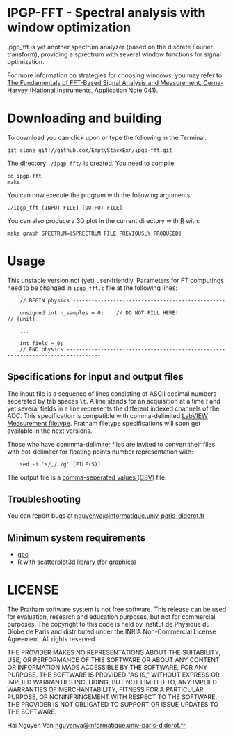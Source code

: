 IPGP-FFT - Spectral analysis with window optimization
==============

ipgp_fft is yet another spectrum analyzer (based on the discrete Fourier transform), providing a sprectrum with several window functions for signal optimization.

For more information on strategies for choosing windows, you may refer to [The Fundamentals of FFT-Based Signal Analysis and Measurement, Cerna-Harvey (National Instruments, Application Note 041)](http://www.lumerink.com/courses/ece697/docs/Papers/The%20Fundamentals%20of%20FFT-Based%20Signal%20Analysis%20and%20Measurements.pdf).

Downloading and building
=============

To download you can click upon or type the following in the Terminal:

	git clone git://github.com/EmptyStackExn/ipgp-fft.git

The directory `./ipgp-fft/` is created. You need to compile:

	cd ipgp-fft
	make

You can now execute the program with the following arguments:

	./ipgp_fft [INPUT FILE] [OUTPUT FILE]

You can also produce a 3D plot in the current directory with [R](http://www.r-project.org/) with:

	make graph SPECTRUM=[SPRECTRUM FILE PREVIOUSLY PRODUCED]


Usage
=============

This unstable version not (yet) user-friendly. Parameters for FT computings need to be changed in `ipgp_fft.c` file at the following lines:

        // BEGIN physics -------------------------------------------------------------------------------
        unsigned int n_samples = 0;    // DO NOT FILL HERE!                                    // (unit)

        ...
        
        int field = 0;
        // END physics ---------------------------------------------------------------------------------


Specifications for input and output files
---------------------------

The input file is a sequence of lines consisting of ASCII decimal numbers seperated by tab spaces `\t`. A line stands for an acquisition at a time _t_ and yet several fields in a line represents the different indexed channels of the ADC. This specification is compatible with comma-delimited [LabVIEW Measurement filetype](http://www.ni.com/white-paper/4139/en). Pratham filetype specifications will soon get available in the next versions.

Those who have commma-delimiter files are invited to convert their files with dot-delimiter for floating points number representation with:

        sed -i 's/,/./g' [FILE(S)]

The output file is a [comma-seperated values (CSV)](http://supercsv.sourceforge.net/csvSpecification.html) file.


Troubleshooting 
---------------

You can report bugs at <nguyenva@informatique.univ-paris-diderot.fr>


Minimum system requirements
---------------------------

- [gcc](http://cran.r-project.org/web/packages/scatterplot3d/index.html)
- [R](http://www.r-project.org/) with [scatterplot3d library](http://cran.r-project.org/web/packages/scatterplot3d/index.html) (for graphics)

LICENSE
=======

The Pratham software system is not free software. This release can be used for evaluation, research and education purposes, but not for commercial purposes. The copyright to this code is held by Institut de Physique du Globe de Paris and distributed under the INRIA Non-Commercial License Agreement. All rights reserved.

THE PROVIDER MAKES NO REPRESENTATIONS ABOUT THE SUITABILITY, USE, OR PERFORMANCE OF THIS SOFTWARE OR ABOUT ANY CONTENT OR INFORMATION MADE ACCESSIBLE BY THE SOFTWARE, FOR ANY PURPOSE. THE SOFTWARE IS PROVIDED "AS IS," WITHOUT EXPRESS OR IMPLIED WARRANTIES INCLUDING, BUT NOT LIMITED TO, ANY IMPLIED WARRANTIES OF MERCHANTABILITY, FITNESS FOR A PARTICULAR PURPOSE, OR NONINFRINGEMENT WITH RESPECT TO THE SOFTWARE. THE PROVIDER IS NOT OBLIGATED TO SUPPORT OR ISSUE UPDATES TO THE SOFTWARE.

Hai Nguyen Van <nguyenva@informatique.univ-paris-diderot.fr>
